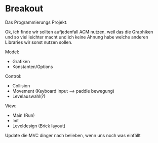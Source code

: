 # Breakout
Das Programmierungs Projekt:

Ok, ich finde wir sollten aufjedenfall ACM nutzen, weil das die Graphiken und so viel leichter macht und ich keine Ahnung habe welche anderen Libraries wir sonst nutzen sollen.

Model:
- Grafiken
- Konstanten/Options


Control:
- Collision
- Movement (Keyboard input --> paddle bewegung)
- Levelauswahl(?)

View:
- Main (Run)
- Init
- Leveldesign (Brick layout)


Update die MVC dinger nach belieben, wenn uns noch was einfällt

